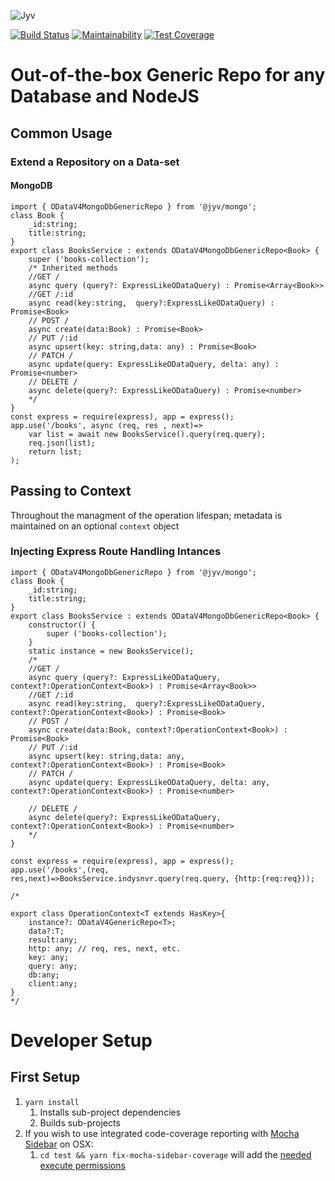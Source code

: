 ![Jyv](http://jyv.s3-website-us-east-1.amazonaws.com/jyv-logo.png)

[![Build Status](https://travis-ci.com/GUSCRAWFORD/jyv.svg?branch=master)](https://travis-ci.com/GUSCRAWFORD/jyv)
[![Maintainability](https://api.codeclimate.com/v1/badges/4ed8f46f4aa08e1ee410/maintainability)](https://codeclimate.com/github/GUSCRAWFORD/jyv/maintainability)
[![Test Coverage](https://api.codeclimate.com/v1/badges/4ed8f46f4aa08e1ee410/test_coverage)](https://codeclimate.com/github/GUSCRAWFORD/jyv/test_coverage)

# Out-of-the-box Generic Repo for any Database and NodeJS

## Common Usage

### Extend a Repository on a Data-set

#### MongoDB

```
import { ODataV4MongoDbGenericRepo } from '@jyv/mongo';
class Book {
    _id:string;
    title:string;
}
export class BooksService : extends ODataV4MongoDbGenericRepo<Book> {
    super ('books-collection');
    /* Inherited methods
    //GET /
    async query (query?: ExpressLikeODataQuery) : Promise<Array<Book>>
    //GET /:id
    async read(key:string,  query?:ExpressLikeODataQuery) : Promise<Book>
    // POST /
    async create(data:Book) : Promise<Book>
    // PUT /:id
    async upsert(key: string,data: any) : Promise<Book>
    // PATCH /
    async update(query: ExpressLikeODataQuery, delta: any) : Promise<number>
    // DELETE /
    async delete(query?: ExpressLikeODataQuery) : Promise<number> 
    */
}
const express = require(express), app = express();
app.use('/books', async (req, res , next)=>
    var list = await new BooksService().query(req.query);
    req.json(list);
    return list;
);
```

## Passing to Context

Throughout the managment of the operation lifespan; metadata is maintained on an optional `context` object

### Injecting Express Route Handling Intances
```
import { ODataV4MongoDbGenericRepo } from '@jyv/mongo';
class Book {
    _id:string;
    title:string;
}
export class BooksService : extends ODataV4MongoDbGenericRepo<Book> {
    constructor() {
        super ('books-collection');
    }
    static instance = new BooksService();
    /*
    //GET /
    async query (query?: ExpressLikeODataQuery, context?:OperationContext<Book>) : Promise<Array<Book>>
    //GET /:id
    async read(key:string,  query?:ExpressLikeODataQuery, context?:OperationContext<Book>) : Promise<Book>
    // POST /
    async create(data:Book, context?:OperationContext<Book>) : Promise<Book>
    // PUT /:id
    async upsert(key: string,data: any, context?:OperationContext<Book>) : Promise<Book>
    // PATCH /
    async update(query: ExpressLikeODataQuery, delta: any, context?:OperationContext<Book>) : Promise<number>

    // DELETE /
    async delete(query?: ExpressLikeODataQuery, context?:OperationContext<Book>) : Promise<number> 
    */
}

const express = require(express), app = express();
app.use('/books',(req, res,next)=>BooksService.indysnvr.query(req.query, {http:{req:req}));

/*

export class OperationContext<T extends HasKey>{
    instance?: ODataV4GenericRepo<T>;
    data?:T;
    result:any;
    http: any; // req, res, next, etc.
    key: any;
    query: any;
    db:any;
    client:any;
}
*/
```
# Developer Setup

## First Setup

1. `yarn install`
   1. Installs sub-project dependencies
   2. Builds sub-projects
2. If you wish to use integrated code-coverage reporting with [Mocha Sidebar](https://marketplace.visualstudio.com/items?itemName=maty.vscode-mocha-sidebar) on OSX:
   1. `cd test && yarn fix-mocha-sidebar-coverage` will add the [needed execute permissions](https://github.com/maty21/mocha-sidebar/issues/167)